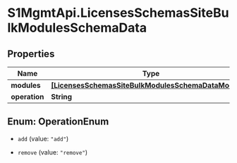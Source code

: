 # S1MgmtApi.LicensesSchemasSiteBulkModulesSchemaData

## Properties
Name | Type | Description | Notes
------------ | ------------- | ------------- | -------------
**modules** | [**[LicensesSchemasSiteBulkModulesSchemaDataModules]**](LicensesSchemasSiteBulkModulesSchemaDataModules.md) | Modules | [optional] 
**operation** | **String** | Operation | 


<a name="OperationEnum"></a>
## Enum: OperationEnum


* `add` (value: `"add"`)

* `remove` (value: `"remove"`)




